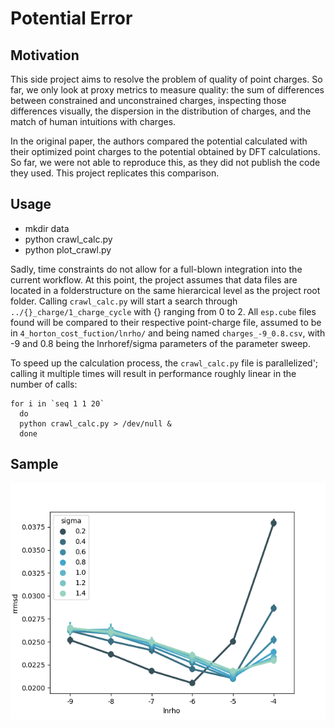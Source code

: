 # Potential Error
## Motivation
This side project aims to resolve the problem of quality of point charges.
So far, we only look at proxy metrics to measure quality: the sum of differences between constrained and unconstrained charges, inspecting those differences visually, the dispersion in the distribution of charges, and the match of human intuitions with charges.

In the original paper, the authors compared the potential calculated with their optimized point charges to the potential obtained by DFT calculations. So far, we were not able to reproduce this, as they did not publish the code they used. This project replicates this comparison.

## Usage
* mkdir data
* python crawl_calc.py
* python plot_crawl.py

Sadly, time constraints do not allow for a full-blown integration into the current workflow. At this point, the project assumes that data files are located in a folderstructure on the same hierarcical level as the project root folder.
Calling `crawl_calc.py` will start a search through `../{}_charge/1_charge_cycle` with {} ranging from 0 to 2.
All `esp.cube` files found will be compared to their respective point-charge file, assumed to be in `4_horton_cost_fuction/lnrho/` and being named `charges_-9_0.8.csv`, with -9 and 0.8 being the lnrhoref/sigma parameters of the parameter sweep.

To speed up the calculation process, the `crawl_calc.py` file is parallelized'; calling it multiple times will result in performance roughly linear in the number of calls:
```
for i in `seq 1 1 20`
  do
  python crawl_calc.py > /dev/null &
  done
```
## Sample
![Plot with Boxes and Points](0_lnrho_vs_rrmsd.png?raw=true)
